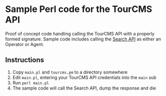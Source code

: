 # Sample Perl code for the TourCMS API

Proof of concept code handling calling the TourCMS API with a properly formed signature. Sample code includes calling the [Search API](http://www.tourcms.com/support/api/mp/tour_search.php) as either an Operator or Agent.

## Instructions

1. Copy `main.pl` and `tourcms.pm` to a directory somewhere
2. Edit `main.pl`, entering your TourCMS API credentials into the `main` sub
3. Run `perl main.pl`
4. The sample code will call the Search API, dump the response and die
